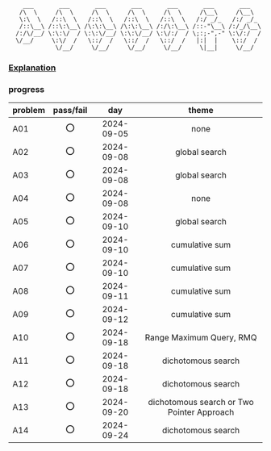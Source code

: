         ___       ___       ___       ___       ___       ___       ___   
       /\  \     /\  \     /\  \     /\  \     /\  \     /\__\     /\__\  
       \:\  \   /::\  \   /::\  \   /::\  \   /::\  \   /:/ _/_   /:/ _/_ 
       /::\__\ /::\:\__\ /\:\:\__\ /\:\:\__\ /:/\:\__\ /::-"\__\ /:/_/\__\
      /:/\/__/ \:\:\/  / \:\:\/__/ \:\:\/__/ \:\/:/  / \;:;-",-" \:\/:/  /
      \/__/     \:\/  /   \::/  /   \::/  /   \::/  /   |:|  |    \::/  / 
                 \/__/     \/__/     \/__/     \/__/     \|__|     \/__/  

### [Explanation](https://github.com/E869120/kyopro-tessoku)

### progress
|problem|pass/fail|day|theme|
|:------|:-------:|:-:|:----:|
|A01|⭕|2024-09-05|none|
|A02|⭕|2024-09-08|global search|
|A03|⭕|2024-09-08|global search|
|A04|⭕|2024-09-08|none|
|A05|⭕|2024-09-10|global search|
|A06|⭕|2024-09-10|cumulative sum|
|A07|⭕|2024-09-10|cumulative sum|
|A08|⭕|2024-09-11|cumulative sum|
|A09|⭕|2024-09-12|cumulative sum|
|A10|⭕|2024-09-18|Range Maximum Query, RMQ|
|A11|⭕|2024-09-18|dichotomous search|
|A12|⭕|2024-09-18|dichotomous search|
|A13|⭕|2024-09-20|dichotomous search or Two Pointer Approach|
|A14|⭕|2024-09-24|dichotomous search|